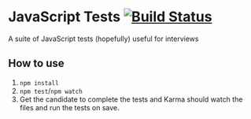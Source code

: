 # JavaScript Tests [![Build Status](https://travis-ci.org/eSynergySolutions/javascript-tests.svg?branch=master)](https://travis-ci.org/eSynergySolutions/javascript-tests)

A suite of JavaScript tests (hopefully) useful for interviews

## How to use
1. `npm install`
2. `npm test`/`npm watch`
3. Get the candidate to complete the tests and Karma should watch the files and run the tests on save.
